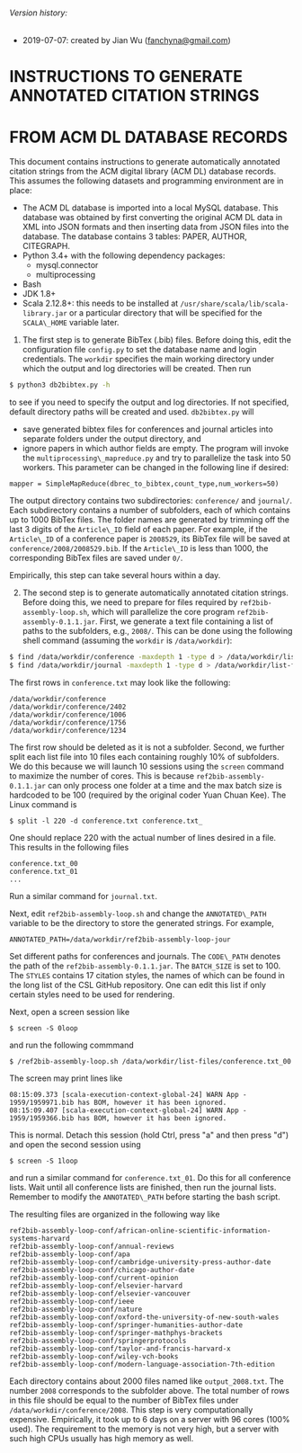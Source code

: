 ###### Version history:
* 2019-07-07: created by Jian Wu (fanchyna@gmail.com)

# INSTRUCTIONS TO GENERATE ANNOTATED CITATION STRINGS 
#           FROM ACM DL DATABASE RECORDS


This document contains instructions to generate automatically annotated citation strings from the ACM digital library (ACM DL) database records. This assumes the following datasets and programming environment are in place:
* The ACM DL database is imported into a local MySQL database. This database was obtained by first converting the original ACM DL data in XML into JSON formats and then inserting data from JSON files into the database. The database contains 3 tables: PAPER, AUTHOR, CITEGRAPH. 
* Python 3.4+ with the following dependency packages:
  * mysql.connector 
  * multiprocessing
* Bash 
* JDK 1.8+
* Scala 2.12.8+: this needs to be installed at `/usr/share/scala/lib/scala-library.jar` or a particular directory that will be specified for the `SCALA\_HOME` variable later.

1. The first step is to generate BibTex (.bib) files. Before doing this, edit the configuration file `config.py` to set the database name and login credentials. The `workdir` specifies the main working directory under which the output and log directories will be created. Then run
```bash
$ python3 db2bibtex.py -h
```
to see if you need to specify the output and log directories. If not specified, default directory paths will be created and used. `db2bibtex.py` will 
* save generated bibtex files for conferences and journal articles into separate folders under the output directory, and 
* ignore papers in which author fields are empty. 
The program will invoke the `multiprocessing\_mapreduce.py` and try to parallelize the task into 50 workers. This parameter can be changed in the following line if desired:
```python3
mapper = SimpleMapReduce(dbrec_to_bibtex,count_type,num_workers=50)
```
The output directory contains two subdirectories: `conference/` and `journal/`. Each subdirectory contains a number of subfolders, each of which contains up to 1000 BibTex files. The folder names are generated by trimming off the last 3 digits of the `Article\_ID` field of each paper. For example, if the `Article\_ID` of a conference paper is `2008529`,  its BibTex file will be saved at `conference/2008/2008529.bib`. If the `Article\_ID` is less than 1000, the corresponding BibTex files are saved under `0/`. 

Empirically, this step can take several hours within a day.

2. The second step is to generate automatically annotated citation strings. Before doing this, we need to prepare for files required by `ref2bib-assembly-loop.sh`, which will parallelize the core program `ref2bib-assembly-0.1.1.jar`. First, we generate a text file containing a list of paths to the subfolders, e.g., `2008/`. This can be done using the following shell command (assuming the `workdir` is  `/data/workdir`):
```bash
$ find /data/workdir/conference -maxdepth 1 -type d > /data/workdir/list-files/conference.txt
$ find /data/workdir/journal -maxdepth 1 -type d > /data/workdir/list-files/journal.txt
```
The first rows in `conference.txt` may look like the following:
```
/data/workdir/conference
/data/workdir/conference/2402
/data/workdir/conference/1006
/data/workdir/conference/1756
/data/workdir/conference/1234
```
The first row should be deleted as it is not a subfolder.
Second, we further split each list file into 10 files each containing roughly 10% of subfolders. We do this because we will launch 10 sessions using the `screen` command to maximize the number of cores. This is because `ref2bib-assembly-0.1.1.jar` can only process one folder at a time and the max batch size is hardcoded to be 100 (required by the original coder Yuan Chuan Kee). The Linux command is
```
$ split -l 220 -d conference.txt conference.txt_
```
One should replace 220 with the actual number of lines desired in a file. This results in the following files 

```
conference.txt_00
conference.txt_01
...
```
Run a similar command for `journal.txt`. 

Next, edit `ref2bib-assembly-loop.sh` and change the `ANNOTATED\_PATH` variable to be the directory to store the generated strings. For example,
```
ANNOTATED_PATH=/data/workdir/ref2bib-assembly-loop-jour
```
Set different paths for conferences and journals. The `CODE\_PATH` denotes the path of the 
`ref2bib-assembly-0.1.1.jar`. The `BATCH_SIZE` is set to 100. The `STYLES` contains 17 citation styles, the names of which can be found in the long list of the CSL GitHub repository. One can edit this list if only certain styles need to be used for rendering. 

Next, open a screen session like
```
$ screen -S 0loop
```
and run the following commmand 
```
$ /ref2bib-assembly-loop.sh /data/workdir/list-files/conference.txt_00
```
The screen may print lines like
```
08:15:09.373 [scala-execution-context-global-24] WARN App - 1959/1959971.bib has BOM, however it has been ignored.
08:15:09.407 [scala-execution-context-global-24] WARN App - 1959/1959366.bib has BOM, however it has been ignored.
```
This is normal. Detach this session (hold Ctrl, press "a" and then press "d") and open the second session using
```
$ screen -S 1loop
```
and run a similar command for `conference.txt_01`. Do this for all conference lists. Wait until all conference lists are finished, then run the journal lists. Remember to modify the `ANNOTATED\_PATH` before starting the bash script. 

The resulting files are organized in the following way like
```
ref2bib-assembly-loop-conf/african-online-scientific-information-systems-harvard
ref2bib-assembly-loop-conf/annual-reviews
ref2bib-assembly-loop-conf/apa
ref2bib-assembly-loop-conf/cambridge-university-press-author-date
ref2bib-assembly-loop-conf/chicago-author-date
ref2bib-assembly-loop-conf/current-opinion
ref2bib-assembly-loop-conf/elsevier-harvard
ref2bib-assembly-loop-conf/elsevier-vancouver
ref2bib-assembly-loop-conf/ieee
ref2bib-assembly-loop-conf/nature
ref2bib-assembly-loop-conf/oxford-the-university-of-new-south-wales
ref2bib-assembly-loop-conf/springer-humanities-author-date
ref2bib-assembly-loop-conf/springer-mathphys-brackets
ref2bib-assembly-loop-conf/springerprotocols
ref2bib-assembly-loop-conf/taylor-and-francis-harvard-x
ref2bib-assembly-loop-conf/wiley-vch-books
ref2bib-assembly-loop-conf/modern-language-association-7th-edition
```
Each directory contains about 2000 files named like `output_2008.txt`. The number `2008` corresponds to the subfolder above. The total number of rows in this file should be equal to the number of BibTex files under `/data/workdir/conference/2008`.
This step is very computationally expensive. Empirically, it took up to 6 days on a server with 96 cores (100% used). The requirement to the memory is not very high, but a server with such high CPUs usually has high memory as well. 

